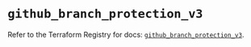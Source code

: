 # `github_branch_protection_v3`

Refer to the Terraform Registry for docs: [`github_branch_protection_v3`](https://registry.terraform.io/providers/integrations/github/5.43.0/docs/resources/branch_protection_v3).
